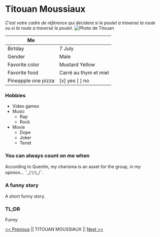 # Titouan Moussiaux
*C’est votre cadre de référence qui décidera si le poulet a traversé la route ou si la route a traversé le poulet.*
![Photo de Titouan](https://be.linkedin.com/in/titouan-moussiaux-325b111a2?trk=public_profile_browsemap_profile-result-card_result-card_full-click)

|                    Me        |             |
|--------------------|-----------------------|
| Birtday            | 7 July                |
| Gender             | Male                  |
| Favorite color     | Mustard Yellow        |
| Favorite food      | Carré au thym et miel |
| Pineapple one pizza| [x] yes [ ] no        |

### Hobbies
 - Video games
 - Music
	- Rap
	- Rock
 - Movie
	- Dope
	- Joker
	- Tenet

### You can always count on me when
According to Quentin, my charisma is an asset for the group, in my opinion... ¯\_(ツ)_/¯.

### A funny story
A short funny story.

### TL;DR
Funny

[<< Previous](https://github.com/selim9106/challenge-markdown#readme) || TITOUAN MOUSSIAUX || [Next >>](https://www.example.com)
